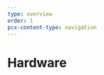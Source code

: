 ```yaml
---
type: overview
order: 1
pcx-content-type: navigation
---
```


# Hardware

<DirectoryListing path="/Hardware"/>

